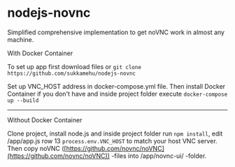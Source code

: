 # nodejs-novnc
Simplified comprehensive implementation to get noVNC work in almost any machine.


With Docker Container

To set up app first download files or `git clone https://github.com/sukkamehu/nodejs-novnc`


Set up VNC_HOST address in docker-compose.yml file. Then install Docker Container if you don't have and inside project folder execute `docker-compose up --build`


***********************
Without Docker Container

Clone project, install node.js and inside project folder run `npm install`, edit /app/app.js row 13  `process.env.VNC_HOST` to match your host VNC server. Then copy noVNC ([https://github.com/novnc/noVNC](https://github.com/novnc/noVNC)) -files into /app/novnc-ui/ -folder.
